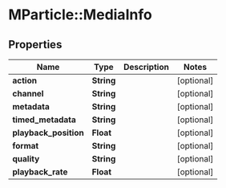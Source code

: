 # MParticle::MediaInfo

## Properties
Name | Type | Description | Notes
------------ | ------------- | ------------- | -------------
**action** | **String** |  | [optional] 
**channel** | **String** |  | [optional] 
**metadata** | **String** |  | [optional] 
**timed_metadata** | **String** |  | [optional] 
**playback_position** | **Float** |  | [optional] 
**format** | **String** |  | [optional] 
**quality** | **String** |  | [optional] 
**playback_rate** | **Float** |  | [optional] 


